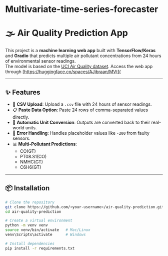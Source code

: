 # Multivariate-time-series-forecaster
# 🌫️ Air Quality Prediction App

This project is a **machine learning web app** built with **TensorFlow/Keras** and **Gradio** that predicts multiple air pollutant concentrations from 24 hours of environmental sensor readings.  
The model is based on the [UCI Air Quality dataset](https://archive.ics.uci.edu/dataset/360/air+quality).
Access the web app through [https://huggingface.co/spaces/AJibraan/MVt](

---

## ✨ Features
- 📂 **CSV Upload**: Upload a `.csv` file with 24 hours of sensor readings.
- 📋 **Paste Data Option**: Paste 24 rows of comma-separated values directly.
- 🔄 **Automatic Unit Conversion**: Outputs are converted back to their real-world units.
- 🧹 **Error Handling**: Handles placeholder values like `-200` from faulty sensors.
- 📊 **Multi-Pollutant Predictions**:
  - CO(GT)  
  - PT08.S1(CO)  
  - NMHC(GT)  
  - C6H6(GT)  

---

## 📦 Installation

```bash
# Clone the repository
git clone https://github.com/<your-username>/air-quality-prediction.git
cd air-quality-prediction

# Create a virtual environment
python -m venv venv
source venv/bin/activate   # Mac/Linux
venv\Scripts\activate      # Windows

# Install dependencies
pip install -r requirements.txt
